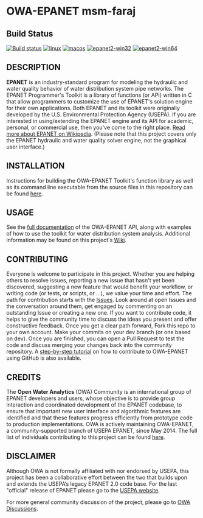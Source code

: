 OWA-EPANET
msm-faraj
======

## Build Status

[![Build status](https://ci.appveyor.com/api/projects/status/19wpg4g2cmj3oihl?svg=true)](https://ci.appveyor.com/project/OpenWaterAnalytics/epanet)
[![linux](https://github.com/OpenWaterAnalytics/EPANET/actions/workflows/ccpp.yml/badge.svg)](https://github.com/OpenWaterAnalytics/EPANET/actions/workflows/ccpp.yml)
[![macos](https://github.com/OpenWaterAnalytics/EPANET/actions/workflows/macos.yml/badge.svg)](https://github.com/OpenWaterAnalytics/EPANET/actions/workflows/macos.yml)
[![epanet2-win32](https://github.com/OpenWaterAnalytics/EPANET/actions/workflows/win32.yml/badge.svg)](https://github.com/OpenWaterAnalytics/EPANET/actions/workflows/win32.yml)
[![epanet2-win64](https://github.com/OpenWaterAnalytics/EPANET/actions/workflows/win64.yml/badge.svg)](https://github.com/OpenWaterAnalytics/EPANET/actions/workflows/win64.yml)

## DESCRIPTION

**EPANET** is an industry-standard program for modeling the hydraulic and water quality behavior of water distribution system pipe networks. The EPANET Programmer's Toolkit is a library of functions (or API) written in C that allow programmers to customize the use of EPANET's solution engine for their own applications. Both EPANET and its toolkit were originally developed by the U.S. Environmental Protection Agency (USEPA). If you are interested in using/extending the EPANET engine and its API for academic, personal, or commercial use, then you've come to the right place. [Read more about EPANET on Wikipedia](https://en.wikipedia.org/wiki/EPANET). (Please note that this project covers only the EPANET hydraulic and water quality solver engine, not the graphical user interface.)

## INSTALLATION

Instructions for building the OWA-EPANET Toolkit's function library as well as its command line executable from the source files in this repository can be found [here](https://github.com/OpenWaterAnalytics/EPANET/blob/master/BUILDING.md).

## USAGE

See the [full documentation](http://wateranalytics.org/EPANET/) of the OWA-EPANET API, along with examples of how to use the toolkit for water distribution system analysis. Additional information may be found on this project's [Wiki](https://github.com/OpenWaterAnalytics/EPANET/wiki).

## CONTRIBUTING

Everyone is welcome to participate in this project. Whether you are helping others to resolve issues, reporting a new issue that hasn't yet been discovered, suggesting a new feature that would benefit your workflow, or writing code (or tests, or scripts, or ...), we value your time and effort. The path for contribution starts with the [Issues](https://github.com/OpenWaterAnalytics/EPANET/issues). Look around at open Issues and the conversation around them, get engaged by commenting on an outstanding Issue or creating a new one. If you want to contribute code, it helps to give the community time to discuss the ideas you present and offer constructive feedback. Once you get a clear path forward, Fork this repo to your own account. Make your commits on your dev branch (or one based on dev). Once you are finished, you can open a Pull Request to test the code and discuss merging your changes back into the community repository. A [step-by-step tutorial](http://www.slideshare.net/demetriseliades/contributing-to-epanet-using-github-in-windows) on how to contribute to OWA-EPANET using GitHub is also available.

## CREDITS

The **Open Water Analytics** (OWA) Community is an international group of EPANET developers and users, whose objective is to provide group interaction and coordinated development of the EPANET codebase, to ensure that important new user interface and algorithmic features are identified and that these features progress efficiently from prototype code to production implementations. OWA is actively maintaining OWA-EPANET, a community-supported branch of USEPA EPANET, since May 2014. The full list of individuals contributing to this project can be found [here](https://github.com/OpenWaterAnalytics/EPANET/blob/dev/AUTHORS).

## DISCLAIMER

Although OWA is not formally affiliated with nor endorsed by USEPA, this project has been a collaborative effort between the two that builds upon and extends the USEPA’s legacy EPANET 2.0 code base. For the last "official" release of EPANET please go to the [USEPA website](https://www.epa.gov/water-research/epanet).

For more general community discussion of the project, please go to [OWA Discussions](https://github.com/orgs/OpenWaterAnalytics/discussions).
